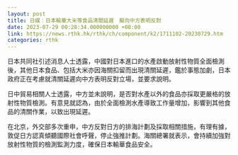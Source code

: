 ```yaml
---
layout: post
title: 日媒︰日本輸華大米等食品清關延遲　擬向中方表明反對
date: 2023-07-29 00:28:34.000000000 +08:00
link: https://news.rthk.hk/rthk/ch/component/k2/1711102-20230729.htm
categories: rthk
---
```


日本共同社引述消息人士透露，中國對日本進口的水產啟動放射性物質全面檢測後，其他日本食品、包括大米亦因海關扣留而出現清關延遲，鑑於事態加劇，日本政府正在考慮就清關延遲向中方表明反對立場，並要求說明。

日中貿易相關人士透露，中方並未說明，是否對水產以外的食品亦採取更嚴格的放射性物質檢測。有意見就認為，由於全面檢測水產導致工作量增加，影響到其他食品的清關作業，以致出現延遲。

在北京，外交部多次重申，中方反對日方的排海計劃及採取相關措施，有理有據，敦促日方認真傾聽國際社會呼聲，停止強推計劃。海關總署就表示，會持續加強對放射性物質的檢測監測力度，確保日本輸華食品安全。
